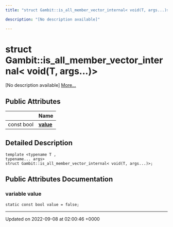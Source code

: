 ```yaml
---
title: "struct Gambit::is_all_member_vector_internal< void(T, args...)>"

description: "[No description available]"

---
```


# struct Gambit::is_all_member_vector_internal< void(T, args...)>



[No description available] [More...](#detailed-description)

## Public Attributes

|                | Name           |
| -------------- | -------------- |
| const bool | **[value](/documentation/code/classes/structgambit_1_1is__all__member__vector__internal_3_01void_07t_00_01args_8_8_8_08_4/#variable-gambitis-all-member-vector-internal-voidt-args-value)**  |

## Detailed Description

```
template <typename T ,
typename... args>
struct Gambit::is_all_member_vector_internal< void(T, args...)>;
```

## Public Attributes Documentation

### variable value

```
static const bool value = false;
```


-------------------------------

Updated on 2022-09-08 at 02:00:46 +0000